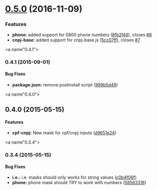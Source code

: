<a name="0.5.0"></a>
# [0.5.0](https://github.com/the-darc/br-masks/compare/0.4.1...0.5.0) (2016-11-09)


### Features

* **phone:** added support for 0800 phone numbers ([8fb2f46](https://github.com/the-darc/br-masks/commit/8fb2f46)), closes [#8](https://github.com/the-darc/br-masks/pull/8)
* **cnpj-base:** added support for cnpj-base.js ([5cc07ff](https://github.com/the-darc/br-masks/commit/5cc07ff)), closes [#7](https://github.com/the-darc/br-masks/pull/7)


<a name"0.4.1"></a>
### 0.4.1 (2015-09-01)


#### Bug Fixes

* **package.json:** remove postinstall script ([999b5d49](http://github.com/the-darc/br-masks/commit/999b5d49))


<a name"0.4.0"></a>
## 0.4.0 (2015-05-15)

#### Features

* **cpf-cnpj:** New mask for cpf/cnpj inputs ([d9651e24](http://github.com/the-darc/br-masks/commit/d9651e24))


<a name"0.3.4"></a>
### 0.3.4 (2015-05-15)


#### Bug Fixes

* **i.e.:** i.e. masks should only works for string values ([c0b4f06f](http://github.com/the-darc/br-masks/commit/c0b4f06f))
* **phone:** phone mask should TRY to work with numbers ([58563318](http://github.com/the-darc/br-masks/commit/58563318))

